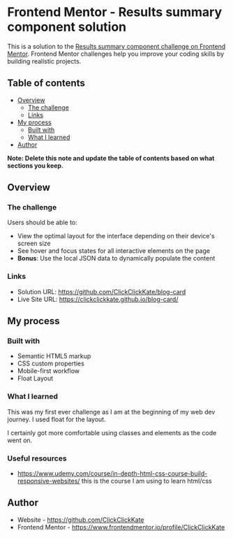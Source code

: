 # Frontend Mentor - Results summary component solution

This is a solution to the [Results summary component challenge on Frontend Mentor](https://www.frontendmentor.io/challenges/results-summary-component-CE_K6s0maV). Frontend Mentor challenges help you improve your coding skills by building realistic projects. 

## Table of contents

- [Overview](#overview)
  - [The challenge](#the-challenge)
  - [Links](#links)
- [My process](#my-process)
  - [Built with](#built-with)
  - [What I learned](#what-i-learned)
- [Author](#author)


**Note: Delete this note and update the table of contents based on what sections you keep.**

## Overview

### The challenge

Users should be able to:

- View the optimal layout for the interface depending on their device's screen size
- See hover and focus states for all interactive elements on the page
- **Bonus**: Use the local JSON data to dynamically populate the content

### Links

- Solution URL: https://github.com/ClickClickKate/blog-card 
- Live Site URL: https://clickclickkate.github.io/blog-card/   

## My process

### Built with

- Semantic HTML5 markup
- CSS custom properties
- Mobile-first workflow
- Float Layout

### What I learned

This was my first ever challenge as I am at the beginning of my web dev journey. I used float for the layout.

I certainly got more comfortable using classes and elements as the code went on.



### Useful resources

- https://www.udemy.com/course/in-depth-html-css-course-build-responsive-websites/   this is the course I am using to learn html/css


## Author

- Website - https://github.com/ClickClickKate 
- Frontend Mentor - https://www.frontendmentor.io/profile/ClickClickKate



